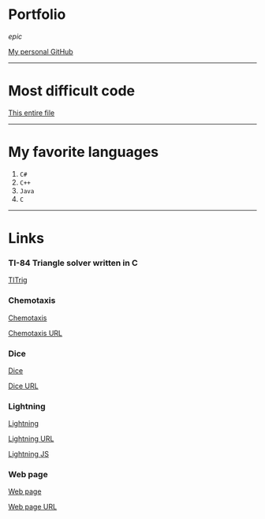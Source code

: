 # Portfolio
*epic*

[My personal GitHub](https://github.com/Decimation)

---

# Most difficult code
[This entire file](https://github.com/Decimation/TITrig/blob/master/src/Right/RightTriangle.c)

---

# My favorite languages

1. `C#`
2. `C++`
3. `Java`
4. `C`

---

# Links

### TI-84 Triangle solver written in C
[TITrig](https://github.com/Decimation/TITrig)

### Chemotaxis
[Chemotaxis](https://github.com/StantonR16/Chemotaxis)

[Chemotaxis URL](https://stantonr16.github.io/Chemotaxis/)

### Dice
[Dice](https://github.com/StantonR16/Dice)

[Dice URL](https://stantonr16.github.io/Dice/)

### Lightning
[Lightning](https://github.com/StantonR16/lightning2)

[Lightning URL](https://stantonr16.github.io/lightning2/)

[Lightning JS]()

### Web page
[Web page](https://github.com/StantonR16/TestPage)

[Web page URL](https://stantonr16.github.io/TestPage/)

